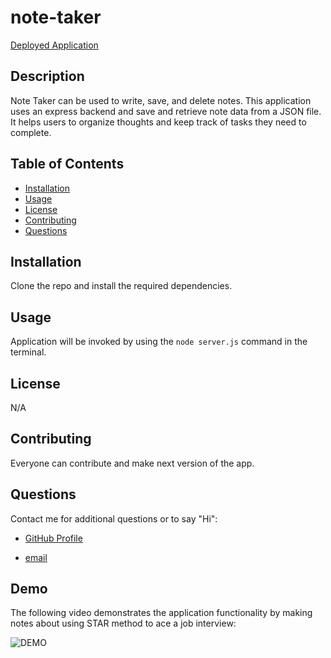 # note-taker

[Deployed Application](https://gentle-beach-54332.herokuapp.com/)

## Description

Note Taker can be used to write, save, and delete notes. This application uses an express backend and save and retrieve note data from a JSON file. It helps users to organize thoughts and keep track of tasks they need to complete.


## Table of Contents

- [Installation](#installation)
- [Usage](#usage)
- [License](#license)
- [Contributing](#contributing)
- [Questions](#questions)

## Installation

Clone the repo and install the required dependencies.

## Usage

Application will be invoked by using the `node server.js` command in the terminal.

## License

N/A

## Contributing

Everyone can contribute and make next version of the app.

## Questions

Contact me for additional questions or to say "Hi":

- [GitHub Profile](https://github.com/kiankovskaia)

- [email](mailto:kiankovskaia@gmail.com)

## Demo

The following video demonstrates the application functionality by making notes about using STAR method to ace a job interview:

![DEMO](demo.gif)
